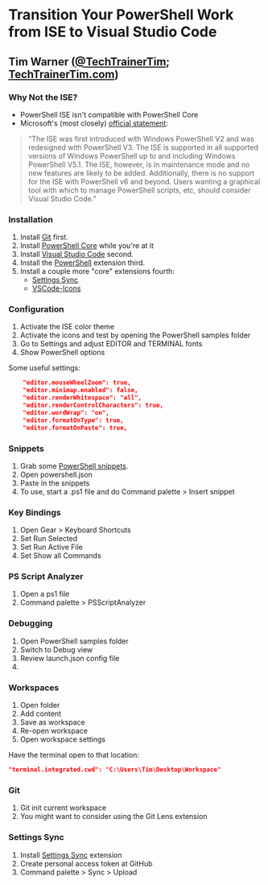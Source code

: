 # Transition Your PowerShell Work from ISE to Visual Studio Code

## Tim Warner ([@TechTrainerTim](https://twitter.com/techtrainertim); [TechTrainerTim.com](https://techtrainertim.com))

### **Why Not the ISE?**

* PowerShell ISE isn't compatible with PowerShell Core
* Microsoft's (most closely) [official statement](https://docs.microsoft.com/en-us/powershell/scripting/components/ise/introducing-the-windows-powershell-ise?view=powershell-6):

>"The ISE was first introduced with Windows PowerShell V2 and was redesigned with PowerShell V3. The ISE is supported in all supported versions of Windows PowerShell up to and including Windows PowerShell V5.1. The ISE, however, is in maintenance mode and no new features are likely to be added. Additionally, there is no support for the ISE with PowerShell v6 and beyond. Users wanting a graphical tool with which to manage PowerShell scripts, etc, should consider Visual Studio Code."

### **Installation**

1. Install [Git](https://git-scm.com/) first.
2. Install [PowerShell Core](https://docs.microsoft.com/en-us/powershell/scripting/install/installing-powershell-core-on-windows?view=powershell-6) while you're at it
3. Install [Visual Studio Code](https://code.visualstudio.com/) second.
4. Install the [PowerShell](https://marketplace.visualstudio.com/items?itemName=ms-vscode.PowerShell) extension third.
5. Install a couple more "core" extensions fourth:
    * [Settings Sync](https://marketplace.visualstudio.com/items?itemName=Shan.code-settings-sync)
    * [VSCode-Icons](https://marketplace.visualstudio.com/items?itemName=vscode-icons-team.vscode-icons)

### **Configuration**

1. Activate the ISE color theme
2. Activate the icons and test by opening the PowerShell samples folder
3. Go to Settings and adjust EDITOR and TERMINAL fonts
4. Show PowerShell options

Some useful settings:

```JSON
    "editor.mouseWheelZoom": true,
    "editor.minimap.enabled": false,
    "editor.renderWhitespace": "all",
    "editor.renderControlCharacters": true,
    "editor.wordWrap": "on",
    "editor.formatOnType": true,
    "editor.formatOnPaste": true,
```

### **Snippets**

1. Grab some [PowerShell snippets](https://rkeithhill.wordpress.com/2015/09/12/powershell-snippets-for-visual-studio-code/).
2. Open powershell.json
3. Paste in the snippets
4. To use, start a .ps1 file and do Command palette > Insert snippet

### **Key Bindings**

1. Open Gear > Keyboard Shortcuts
2. Set Run Selected
3. Set Run Active File
4. Set Show all Commands

### PS Script Analyzer

1. Open a ps1 file
2. Command palette > PSScriptAnalyzer

### **Debugging**

1. Open PowerShell samples folder
2. Switch to Debug view
3. Review launch.json config file
4.

### **Workspaces**

1. Open folder
2. Add content
3. Save as workspace
4. Re-open workspace
5. Open workspace settings

Have the terminal open to that location:

```JSON
"terminal.integrated.cwd": "C:\Users\Tim\Desktop\Workspace"
```

### **Git**

1. Git init current workspace
2. You might want to consider using the Git Lens extension


### **Settings Sync**

1. Install [Settings Sync](https://marketplace.visualstudio.com/itemdetails?itemName=Shan.code-settings-sync) extension
2. Create personal access token at GitHub
3. Command palette > Sync > Upload





